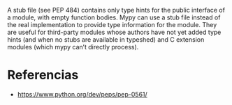 
A stub file (see PEP 484) contains only type hints for the public interface of a module, with empty function bodies. Mypy can use a stub file instead of the real implementation to provide type information for the module. They are useful for third-party modules whose authors have not yet added type hints (and when no stubs are available in typeshed) and C extension modules (which mypy can’t directly process).



# Referencias
- https://www.python.org/dev/peps/pep-0561/